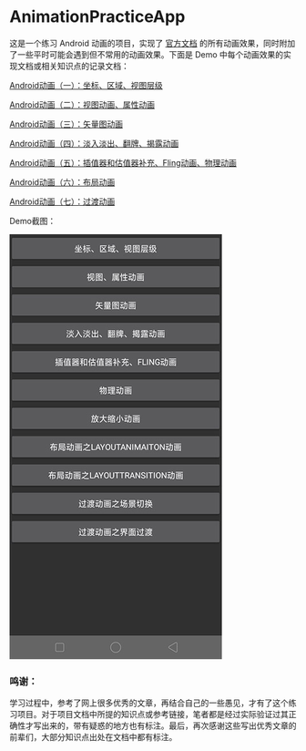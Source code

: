 AnimationPracticeApp
======

这是一个练习 Android 动画的项目，实现了 [官方文档][1] 的所有动画效果，同时附加了一些平时可能会遇到但不常用的动画效果。下面是 Demo 中每个动画效果的实现文档或相关知识点的记录文档：

[Android动画（一）：坐标、区域、视图层级][2]

[Android动画（二）：视图动画、属性动画][3]

[Android动画（三）：矢量图动画][4]

[Android动画（四）：淡入淡出、翻牌、揭露动画][5]

[Android动画（五）：插值器和估值器补充、Fling动画、物理动画][6]

[Android动画（六）：布局动画][7]

[Android动画（七）：过渡动画][8]

Demo截图：

![菜单页](./screenshots/menu.jpg)


### 鸣谢：

学习过程中，参考了网上很多优秀的文章，再结合自己的一些愚见，才有了这个练习项目。对于项目文档中所提的知识点或参考链接，笔者都是经过实际验证过其正确性才写出来的，带有疑惑的地方也有标注。最后，再次感谢这些写出优秀文章的前辈们，大部分知识点出处在文档中都有标注。

[1]: https://developer.android.com/training/animation
[2]: https://lianjiehao.github.io/2019/01/15/%E5%8A%A8%E7%94%BB%E5%9F%BA%E7%A1%8001%EF%BC%9A%E5%9D%90%E6%A0%87%E3%80%81%E5%8C%BA%E5%9F%9F%E3%80%81%E8%A7%86%E5%9B%BE%E5%B1%82%E7%BA%A7/
[3]: https://lianjiehao.github.io/2019/01/25/%E5%8A%A8%E7%94%BB%E5%9F%BA%E7%A1%8002%EF%BC%9A%E8%A7%86%E5%9B%BE%E5%8A%A8%E7%94%BB%E3%80%81%E5%B1%9E%E6%80%A7%E5%8A%A8%E7%94%BB/
[4]: https://lianjiehao.github.io/2019/02/17/%E5%8A%A8%E7%94%BB%E5%9F%BA%E7%A1%8003%EF%BC%9A%E7%9F%A2%E9%87%8F%E5%9B%BE%E5%8A%A8%E7%94%BB/
[5]: https://lianjiehao.github.io/2019/02/22/%E5%8A%A8%E7%94%BB%E5%9F%BA%E7%A1%8004%EF%BC%9A%E6%B7%A1%E5%85%A5%E3%80%81%E7%BF%BB%E7%89%8C%E3%80%81%E6%8F%AD%E9%9C%B2%E5%8A%A8%E7%94%BB/
[6]: https://lianjiehao.github.io/2019/03/03/%E5%8A%A8%E7%94%BB%E5%9F%BA%E7%A1%8005%EF%BC%9APath%E7%B1%BB%E5%9E%8B%E6%8F%92%E5%80%BC%E5%99%A8%E3%80%81%E8%B7%AF%E5%BE%84%E5%8A%A8%E7%94%BB%E3%80%81Fling%E5%8A%A8%E7%94%BB/
[7]: https://lianjiehao.github.io/2019/07/21/%E5%8A%A8%E7%94%BB%E5%9F%BA%E7%A1%8006%EF%BC%9A%E5%B8%83%E5%B1%80%E5%8A%A8%E7%94%BB/
[8]: https://lianjiehao.github.io/2019/07/29/%E8%BF%87%E6%B8%A1%E5%8A%A8%E7%94%BB/
